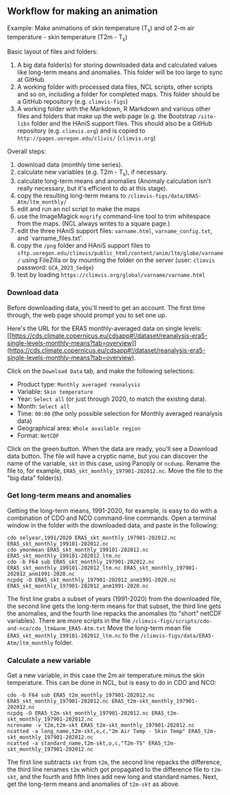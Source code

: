 ## Workflow for making an animation ##

Example:  Make animations of skin temperature (T<sub>s</sub>) and of 2-m air temperature - skin temperature (T2m - T<sub>s</sub>)

Basic layout of files and folders:

1. A big data folder(s) for storing downloaded data and calculated values like long-term means and anomalies.  This folder will be too large to sync at GitHub.
2. A working folder with processed data files, NCL scripts, other scripts and so on, including a folder for completed maps.  This folder should be a GitHub repository (e.g. `climvis-figs`)
3. A working folder with the Markdown, R Markdown and various other files and folders that make up the web page (e.g. the Bootstrap `/site-libs` folder and the HAniS support files.  This should also be a GitHub repository (e.g. `climvis.org`) and is copied to `http://pages.uoregon.edu/clivis/` (`climvis.org`)

Overall steps:

1. download data (monthly time series).
2. calculate new variables (e.g. T2m - T<sub>s</sub>), if necessary.
3. calculate long-term means and anomalies (Anomaly calculation isn't really necessary, but it's efficient to do at this stage).
4. copy the resulting long-term means to `/climvis-figs/data/ERA5-Atm/ltm_monthly/`
5. edit and run an ncl script to make the maps
6. use the ImageMagick `mogrify` command-line tool to trim whitespace from the maps.  (NCL always writes to a square page.)
7. edit the three HAniS support files: `varname.html`, `varname_config.txt`, and `varname_files.txt'.
8. copy the `/png` folder and HAniS support files to `sftp.uoregon.edu/climvis/public_html/content/anim/ltm/globe/varname/` using FileZilla or by mounting the folder on the server (user: `climvis` password: `GCA_2023_Sedge`)
9. test by loading `https://climvis.org/global/varname/varname.html`

### Download data ###

Before downloading data, you'll need to get an account.  The first time through, the web page should prompt you to set one up.

Here's the URL for the ERA5 monthly-averaged data on single levels:  [[https://cds.climate.copernicus.eu/cdsapp#!/dataset/reanalysis-era5-single-levels-monthly-means?tab=overview]](https://cds.climate.copernicus.eu/cdsapp#!/dataset/reanalysis-era5-single-levels-monthly-means?tab=overview).

Click on the `Download Data` tab, and make the following selections:

- Product type:  `Monthly averaged reanalysis`
- Variable:  `Skin temperature`
- Year:  `Select all` (or just through 2020, to match the existing data).
- Month:  `Select all`
- Time:  `00:00` (the only possible selection for Monthly averaged reanalysis data)
- Geographical area: `Whole available region`
- Format:  `NetCDF`

Click on the green button.  When the data are ready, you'll see a Download data button.  The file will have a cryptic name, but you can discover the name of the variable, `skt` in this case, using Panoply or `ncdump`.  Rename the file to, for example, `ERA5_skt_monthly_197901-202012.nc`.  Move the file to the "big data" folder(s).

### Get long-term means and anomalies ###

Getting the long-term means, 1991-2020, for example, is easy to do with a combination of CDO and NCO command-line commands.  Open a terminal window in the folder with the downloaded data, and paste in the following:

	cdo selyear,1991/2020 ERA5_skt_monthly_197901-202012.nc ERA5_skt_monthly_199101-202012.nc
	cdo ymonmean ERA5_skt_monthly_199101-202012.nc ERA5_skt_monthly_199101-202012_ltm.nc
	cdo -b F64 sub ERA5_skt_monthly_197901-202012.nc ERA5_skt_monthly_199101-202012_ltm.nc ERA5_skt_monthly_197901-202012_anm1991-2020.nc 
	ncpdq -O ERA5_skt_monthly_197901-202012_anm1991-2020.nc ERA5_skt_monthly_197901-202012_anm1991-2020.nc 

The first line grabs a subset of years (1991-2020) from the downloaded file, the second line gets the long-term means for that subset, the third line gets the anomalies, and the fourth line repacks the anomalies (to "short" netCDF variables).  There are more scripts in the file `/climvis-figs/scripts/cdo-and-nco/cdo_ltm&anm_ERA5-Atm.txt` Move the long-term mean file `ERA5_skt_monthly_199101-202012_ltm.nc` to the `/climvis-figs/data/ERA5-Atm/ltm_monthly` folder.

### Calculate a new variable ###

Get a new variable, in this case the 2m air temperature minus the skin temperature.  This can be done in NCL, but is easy to do in CDO and NCO:

	cdo -b F64 sub ERA5_t2m_monthly_197901-202012.nc ERA5_skt_monthly_197901-202012.nc ERA5_t2m-skt_monthly_197901-202012.nc 
	ncpdq -O ERA5_t2m-skt_monthly_197901-202012.nc ERA5_t2m-skt_monthly_197901-202012.nc 
	ncrename -v t2m,t2m-skt ERA5_t2m-skt_monthly_197901-202012.nc
	ncatted -a long_name,t2m-skt,o,c,"2m Air Temp - Skin Temp" ERA5_t2m-skt_monthly_197901-202012.nc
	ncatted -a standard_name,t2m-skt,o,c,"T2m-TS" ERA5_t2m-skt_monthly_197901-202012.nc

The first line subtracts `skt` from `t2m`, the second line repacks the difference, the third line renames `t2m` which got propagated to the difference file to `t2m-skt`, and the fourth and fifth lines add new long and standard names.  Next, get the long-term means and anomalies of `t2m-skt` as above.


